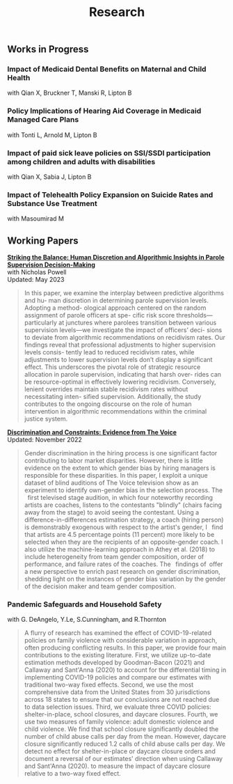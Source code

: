 ﻿---
layout: single
title: "Research"
permalink: /research/
author_profile: true

---
## Works in Progress

### Impact of Medicaid Dental Benefits on Maternal and Child Health
with Qian X, Bruckner T, Manski R, Lipton B

### Policy Implications of Hearing Aid Coverage in Medicaid Managed Care Plans
with Tonti L, Arnold M, Lipton B

### Impact of paid sick leave policies on SSI/SSDI participation among children and adults with disabilities
with Qian X, Sabia J, Lipton B

### Impact of Telehealth Policy Expansion on Suicide Rates and Substance Use Treatment
with Masoumirad M


## Working Papers

**[Striking the Balance: Human Discretion and Algorithmic Insights in Parole Supervision Decision-Making](https://assamidanov.github.io/files/Supervision_Paper.pdf)** <br>
with Nicholas Powell<br>
Updated: May 2023 

>In this paper, we examine the interplay between predictive algorithms and hu- man discretion in determining parole supervision levels. Adopting a method- ological approach centered on the random assignment of parole officers at spe- cific risk score thresholds—particularly at junctures where parolees transition between various supervision levels—we investigate the impact of officers’ deci- sions to deviate from algorithmic recommendations on recidivism rates. Our findings reveal that professional adjustments to higher supervision levels consis- tently lead to reduced recidivism rates, while adjustments to lower supervision levels don’t display a significant effect. This underscores the pivotal role of strategic resource allocation in parole supervision, indicating that harsh over- rides can be resource-optimal in effectively lowering recidivism. Conversely, lenient overrides maintain stable recidivism rates without necessitating inten- sified supervision. Additionally, the study contributes to the ongoing discourse on the role of human intervention in algorithmic recommendations within the criminal justice system.


**[Discrimination and Constraints: Evidence from The Voice](https://assamidanov.github.io/files/Discrimination_Job_Market_Paper.pdf)** <br>
Updated: November 2022 

>Gender discrimination in the hiring process is one significant factor contributing to labor market disparities. However, there is little evidence on the extent to which gender bias by hiring managers is responsible
for these disparities. In this paper, I exploit a unique dataset of blind auditions of The Voice television
show as an experiment to identify own-gender bias in the selection process. The  first televised stage audition, in which four noteworthy recording artists are coaches, listens to the contestants "blindly" (chairs
facing away from the stage) to avoid seeing the contestant. Using a difference-in-differences estimation
strategy, a coach (hiring person) is demonstrably exogenous with respect to the artist's gender, I  find that
artists are 4.5 percentage points (11 percent) more likely to be selected when they are the recipients of
an opposite-gender coach. I also utilize the machine-learning approach in Athey et al. (2018) to include
heterogeneity from team gender composition, order of performance, and failure rates of the coaches. The
 findings of offer a new perspective to enrich past research on gender discrimination, shedding light on the
instances of gender bias variation by the gender of the decision maker and team gender composition.


### Pandemic Safeguards and Household Safety
with G. DeAngelo, Y.Le, S.Cunningham, and R.Thornton


> A flurry of research has examined the effect of COVID-19-related policies on family violence with considerable variation in approach, often producing conflicting results. In this paper, we provide four main contributions to the existing literature. First, we utilize up-to-date estimation methods developed by Goodman-Bacon (2021) and Callaway and Sant'Anna (2020) to account for the differential timing in implementing COVID-19 policies and compare our estimates with traditional two-way fixed effects. Second, we use the most comprehensive data from the United States from 30 jurisdictions across 18 states to ensure that our conclusions are not reached due to data selection issues. Third, we evaluate three COVID policies: shelter-in-place, school closures, and daycare closures. Fourth, we use two measures of family violence: adult domestic violence and child violence. We find that school closure significantly doubled the number of child abuse calls per day from the mean. However, daycare closure significantly reduced 1.2 calls of child abuse calls per day. We detect no effect for shelter-in-place or daycare closure orders and document a reversal of our estimates' direction when using Callaway and Sant'Anna (2020). to measure the impact of daycare closure relative to a two-way fixed effect.



